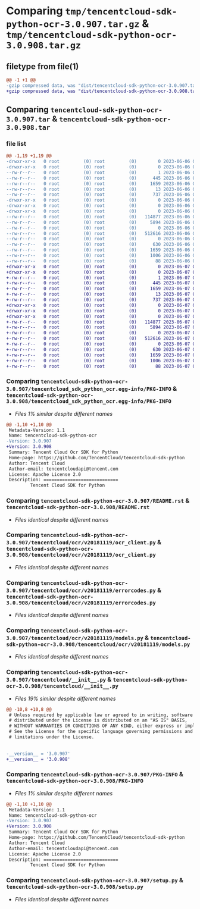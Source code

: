 # Comparing `tmp/tencentcloud-sdk-python-ocr-3.0.907.tar.gz` & `tmp/tencentcloud-sdk-python-ocr-3.0.908.tar.gz`

## filetype from file(1)

```diff
@@ -1 +1 @@
-gzip compressed data, was "dist/tencentcloud-sdk-python-ocr-3.0.907.tar", last modified: Tue Jun  6 02:31:50 2023, max compression
+gzip compressed data, was "dist/tencentcloud-sdk-python-ocr-3.0.908.tar", last modified: Wed Jun  7 00:29:25 2023, max compression
```

## Comparing `tencentcloud-sdk-python-ocr-3.0.907.tar` & `tencentcloud-sdk-python-ocr-3.0.908.tar`

### file list

```diff
@@ -1,19 +1,19 @@
-drwxr-xr-x   0 root         (0) root         (0)        0 2023-06-06 02:31:50.000000 tencentcloud-sdk-python-ocr-3.0.907/
-drwxr-xr-x   0 root         (0) root         (0)        0 2023-06-06 02:31:50.000000 tencentcloud-sdk-python-ocr-3.0.907/tencentcloud_sdk_python_ocr.egg-info/
--rw-r--r--   0 root         (0) root         (0)        1 2023-06-06 02:31:50.000000 tencentcloud-sdk-python-ocr-3.0.907/tencentcloud_sdk_python_ocr.egg-info/dependency_links.txt
--rw-r--r--   0 root         (0) root         (0)      445 2023-06-06 02:31:50.000000 tencentcloud-sdk-python-ocr-3.0.907/tencentcloud_sdk_python_ocr.egg-info/SOURCES.txt
--rw-r--r--   0 root         (0) root         (0)     1659 2023-06-06 02:31:50.000000 tencentcloud-sdk-python-ocr-3.0.907/tencentcloud_sdk_python_ocr.egg-info/PKG-INFO
--rw-r--r--   0 root         (0) root         (0)       13 2023-06-06 02:31:50.000000 tencentcloud-sdk-python-ocr-3.0.907/tencentcloud_sdk_python_ocr.egg-info/top_level.txt
--rw-r--r--   0 root         (0) root         (0)      737 2023-06-06 02:31:50.000000 tencentcloud-sdk-python-ocr-3.0.907/README.rst
-drwxr-xr-x   0 root         (0) root         (0)        0 2023-06-06 02:31:50.000000 tencentcloud-sdk-python-ocr-3.0.907/tencentcloud/
-drwxr-xr-x   0 root         (0) root         (0)        0 2023-06-06 02:31:50.000000 tencentcloud-sdk-python-ocr-3.0.907/tencentcloud/ocr/
-drwxr-xr-x   0 root         (0) root         (0)        0 2023-06-06 02:31:50.000000 tencentcloud-sdk-python-ocr-3.0.907/tencentcloud/ocr/v20181119/
--rw-r--r--   0 root         (0) root         (0)   114877 2023-06-06 02:31:50.000000 tencentcloud-sdk-python-ocr-3.0.907/tencentcloud/ocr/v20181119/ocr_client.py
--rw-r--r--   0 root         (0) root         (0)     5894 2023-06-06 02:31:50.000000 tencentcloud-sdk-python-ocr-3.0.907/tencentcloud/ocr/v20181119/errorcodes.py
--rw-r--r--   0 root         (0) root         (0)        0 2023-06-06 02:31:50.000000 tencentcloud-sdk-python-ocr-3.0.907/tencentcloud/ocr/v20181119/__init__.py
--rw-r--r--   0 root         (0) root         (0)   512616 2023-06-06 02:31:50.000000 tencentcloud-sdk-python-ocr-3.0.907/tencentcloud/ocr/v20181119/models.py
--rw-r--r--   0 root         (0) root         (0)        0 2023-06-06 02:31:50.000000 tencentcloud-sdk-python-ocr-3.0.907/tencentcloud/ocr/__init__.py
--rw-r--r--   0 root         (0) root         (0)      630 2023-06-06 02:31:50.000000 tencentcloud-sdk-python-ocr-3.0.907/tencentcloud/__init__.py
--rw-r--r--   0 root         (0) root         (0)     1659 2023-06-06 02:31:50.000000 tencentcloud-sdk-python-ocr-3.0.907/PKG-INFO
--rw-r--r--   0 root         (0) root         (0)     1006 2023-06-06 02:31:50.000000 tencentcloud-sdk-python-ocr-3.0.907/setup.py
--rw-r--r--   0 root         (0) root         (0)       88 2023-06-06 02:31:50.000000 tencentcloud-sdk-python-ocr-3.0.907/setup.cfg
+drwxr-xr-x   0 root         (0) root         (0)        0 2023-06-07 00:29:25.000000 tencentcloud-sdk-python-ocr-3.0.908/
+drwxr-xr-x   0 root         (0) root         (0)        0 2023-06-07 00:29:25.000000 tencentcloud-sdk-python-ocr-3.0.908/tencentcloud_sdk_python_ocr.egg-info/
+-rw-r--r--   0 root         (0) root         (0)        1 2023-06-07 00:29:25.000000 tencentcloud-sdk-python-ocr-3.0.908/tencentcloud_sdk_python_ocr.egg-info/dependency_links.txt
+-rw-r--r--   0 root         (0) root         (0)      445 2023-06-07 00:29:25.000000 tencentcloud-sdk-python-ocr-3.0.908/tencentcloud_sdk_python_ocr.egg-info/SOURCES.txt
+-rw-r--r--   0 root         (0) root         (0)     1659 2023-06-07 00:29:25.000000 tencentcloud-sdk-python-ocr-3.0.908/tencentcloud_sdk_python_ocr.egg-info/PKG-INFO
+-rw-r--r--   0 root         (0) root         (0)       13 2023-06-07 00:29:25.000000 tencentcloud-sdk-python-ocr-3.0.908/tencentcloud_sdk_python_ocr.egg-info/top_level.txt
+-rw-r--r--   0 root         (0) root         (0)      737 2023-06-07 00:29:25.000000 tencentcloud-sdk-python-ocr-3.0.908/README.rst
+drwxr-xr-x   0 root         (0) root         (0)        0 2023-06-07 00:29:25.000000 tencentcloud-sdk-python-ocr-3.0.908/tencentcloud/
+drwxr-xr-x   0 root         (0) root         (0)        0 2023-06-07 00:29:25.000000 tencentcloud-sdk-python-ocr-3.0.908/tencentcloud/ocr/
+drwxr-xr-x   0 root         (0) root         (0)        0 2023-06-07 00:29:25.000000 tencentcloud-sdk-python-ocr-3.0.908/tencentcloud/ocr/v20181119/
+-rw-r--r--   0 root         (0) root         (0)   114877 2023-06-07 00:29:25.000000 tencentcloud-sdk-python-ocr-3.0.908/tencentcloud/ocr/v20181119/ocr_client.py
+-rw-r--r--   0 root         (0) root         (0)     5894 2023-06-07 00:29:25.000000 tencentcloud-sdk-python-ocr-3.0.908/tencentcloud/ocr/v20181119/errorcodes.py
+-rw-r--r--   0 root         (0) root         (0)        0 2023-06-07 00:29:25.000000 tencentcloud-sdk-python-ocr-3.0.908/tencentcloud/ocr/v20181119/__init__.py
+-rw-r--r--   0 root         (0) root         (0)   512616 2023-06-07 00:29:25.000000 tencentcloud-sdk-python-ocr-3.0.908/tencentcloud/ocr/v20181119/models.py
+-rw-r--r--   0 root         (0) root         (0)        0 2023-06-07 00:29:25.000000 tencentcloud-sdk-python-ocr-3.0.908/tencentcloud/ocr/__init__.py
+-rw-r--r--   0 root         (0) root         (0)      630 2023-06-07 00:29:25.000000 tencentcloud-sdk-python-ocr-3.0.908/tencentcloud/__init__.py
+-rw-r--r--   0 root         (0) root         (0)     1659 2023-06-07 00:29:25.000000 tencentcloud-sdk-python-ocr-3.0.908/PKG-INFO
+-rw-r--r--   0 root         (0) root         (0)     1006 2023-06-07 00:29:25.000000 tencentcloud-sdk-python-ocr-3.0.908/setup.py
+-rw-r--r--   0 root         (0) root         (0)       88 2023-06-07 00:29:25.000000 tencentcloud-sdk-python-ocr-3.0.908/setup.cfg
```

### Comparing `tencentcloud-sdk-python-ocr-3.0.907/tencentcloud_sdk_python_ocr.egg-info/PKG-INFO` & `tencentcloud-sdk-python-ocr-3.0.908/tencentcloud_sdk_python_ocr.egg-info/PKG-INFO`

 * *Files 1% similar despite different names*

```diff
@@ -1,10 +1,10 @@
 Metadata-Version: 1.1
 Name: tencentcloud-sdk-python-ocr
-Version: 3.0.907
+Version: 3.0.908
 Summary: Tencent Cloud Ocr SDK for Python
 Home-page: https://github.com/TencentCloud/tencentcloud-sdk-python
 Author: Tencent Cloud
 Author-email: tencentcloudapi@tencent.com
 License: Apache License 2.0
 Description: ============================
         Tencent Cloud SDK for Python
```

### Comparing `tencentcloud-sdk-python-ocr-3.0.907/README.rst` & `tencentcloud-sdk-python-ocr-3.0.908/README.rst`

 * *Files identical despite different names*

### Comparing `tencentcloud-sdk-python-ocr-3.0.907/tencentcloud/ocr/v20181119/ocr_client.py` & `tencentcloud-sdk-python-ocr-3.0.908/tencentcloud/ocr/v20181119/ocr_client.py`

 * *Files identical despite different names*

### Comparing `tencentcloud-sdk-python-ocr-3.0.907/tencentcloud/ocr/v20181119/errorcodes.py` & `tencentcloud-sdk-python-ocr-3.0.908/tencentcloud/ocr/v20181119/errorcodes.py`

 * *Files identical despite different names*

### Comparing `tencentcloud-sdk-python-ocr-3.0.907/tencentcloud/ocr/v20181119/models.py` & `tencentcloud-sdk-python-ocr-3.0.908/tencentcloud/ocr/v20181119/models.py`

 * *Files identical despite different names*

### Comparing `tencentcloud-sdk-python-ocr-3.0.907/tencentcloud/__init__.py` & `tencentcloud-sdk-python-ocr-3.0.908/tencentcloud/__init__.py`

 * *Files 19% similar despite different names*

```diff
@@ -10,8 +10,8 @@
 # Unless required by applicable law or agreed to in writing, software
 # distributed under the License is distributed on an "AS IS" BASIS,
 # WITHOUT WARRANTIES OR CONDITIONS OF ANY KIND, either express or implied.
 # See the License for the specific language governing permissions and
 # limitations under the License.
 
 
-__version__ = '3.0.907'
+__version__ = '3.0.908'
```

### Comparing `tencentcloud-sdk-python-ocr-3.0.907/PKG-INFO` & `tencentcloud-sdk-python-ocr-3.0.908/PKG-INFO`

 * *Files 1% similar despite different names*

```diff
@@ -1,10 +1,10 @@
 Metadata-Version: 1.1
 Name: tencentcloud-sdk-python-ocr
-Version: 3.0.907
+Version: 3.0.908
 Summary: Tencent Cloud Ocr SDK for Python
 Home-page: https://github.com/TencentCloud/tencentcloud-sdk-python
 Author: Tencent Cloud
 Author-email: tencentcloudapi@tencent.com
 License: Apache License 2.0
 Description: ============================
         Tencent Cloud SDK for Python
```

### Comparing `tencentcloud-sdk-python-ocr-3.0.907/setup.py` & `tencentcloud-sdk-python-ocr-3.0.908/setup.py`

 * *Files identical despite different names*

